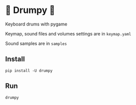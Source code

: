# 🥁 Drumpy 🎵

Keyboard drums with pygame

Keymap, sound files and volumes settings are in ```keymap.yaml```

Sound samples are in ```samples```

## Install
```shell script
pip install -U drumpy
```

## Run
```shell script
drumpy
```